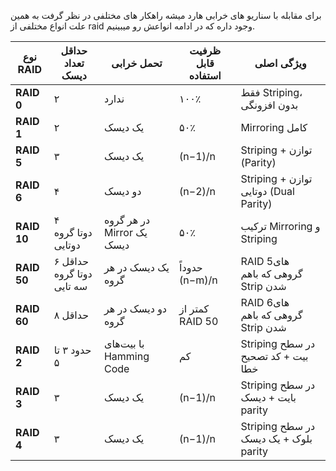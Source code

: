 
برای مقابله با سناریو های خرابی هارد میشه راهکار های مختلفی در نظر گرفت به همین علت انواع مختلفی از raid وجود داره که در ادامه انواعش رو میبینیم.


| نوع RAID    | حداقل تعداد دیسک             | تحمل خرابی                | ظرفیت قابل استفاده | ویژگی اصلی                            |
| ----------- | ---------------------------- | ------------------------- | ------------------ | ------------------------------------- |
| **RAID 0**  | ۲                            | ندارد                     | ۱۰۰٪               | فقط Striping، بدون افزونگی            |
| **RAID 1**  | ۲                            | یک دیسک                   | ۵۰٪                | Mirroring کامل                        |
| **RAID 5**  | ۳                            | یک دیسک                   | (n−1)/n            | Striping + توازن (Parity)             |
| **RAID 6**  | ۴                            | دو دیسک                   | (n−2)/n            | Striping + توازن دوتایی (Dual Parity) |
| **RAID 10** | ۴<br>دوتا گروه دوتایی        | در هر گروه Mirror یک دیسک | ۵۰٪                | ترکیب Mirroring و Striping            |
| **RAID 50** | حداقل ۶<br>دوتا گروه سه تایی | یک دیسک در هر گروه        | حدوداً (n−m)/n     | RAID 5‌های گروهی که باهم Strip شدن    |
| **RAID 60** | حداقل ۸                      | دو دیسک در هر گروه        | کمتر از RAID 50    | RAID 6‌های گروهی که باهم Strip شدن    |
| **RAID 2**  | حدود ۳ تا ۵                  | با بیت‌های Hamming Code   | کم                 | Striping در سطح بیت + کد تصحیح خطا    |
| **RAID 3**  | ۳                            | یک دیسک                   | (n−1)/n            | Striping در سطح بایت + دیسک parity    |
| **RAID 4**  | ۳                            | یک دیسک                   | (n−1)/n            | Striping در سطح بلوک + یک دیسک parity |

